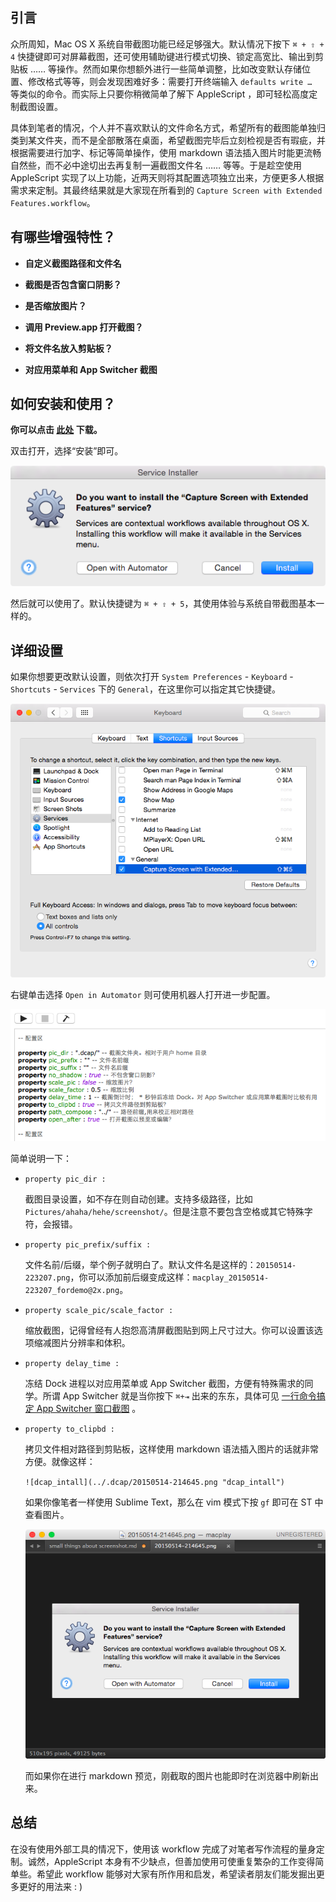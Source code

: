 <!--
.. title: 截图这件小事：使用 AppleScript 增强系统截图功能
.. slug: jie-tu-zhe-jian-xiao-shi-shi-yong-applescript-zeng-qiang-xi-tong-jie-tu-gong-neng
.. date: 2015-05-14 15:17:02 UTC+08:00
.. updated: 2017-10-26 11:17:02 UTC+08:00
.. tags: applescript, macos
.. category:
.. link:
.. description:
.. type: text
.. nocomments:
.. password:
.. previewimage:
-->

## 引言

众所周知，Mac OS X 系统自带截图功能已经足够强大。默认情况下按下 `⌘ + ⇧ + 4` 快捷键即可对屏幕截图，还可使用辅助键进行模式切换、锁定高宽比、输出到剪贴板 …… 等操作。然而如果你想额外进行一些简单调整，比如改变默认存储位置、修改格式等等，则会发现困难好多：需要打开终端输入 `defaults write … ` 等类似的命令。而实际上只要你稍微简单了解下 AppleScript ，即可轻松高度定制截图设置。

具体到笔者的情况，个人并不喜欢默认的文件命名方式，希望所有的截图能单独归类到某文件夹，而不是全部散落在桌面，希望截图完毕后立刻检视是否有瑕疵，并根据需要进行加字、标记等简单操作，使用 markdown 语法插入图片时能更流畅自然些，而不必中途切出去再复制一遍截图文件名 …… 等等。于是趁空使用 AppleScript 实现了以上功能，近两天则将其配置选项独立出来，方便更多人根据需求来定制。其最终结果就是大家现在所看到的 `Capture Screen with Extended Features.workflow`。

<!-- TEASER_END -->

## 有哪些增强特性？

- **自定义截图路径和文件名**

- **截图是否包含窗口阴影？**

- **是否缩放图片？**

- **调用 Preview.app 打开截图？**

- **将文件名放入剪贴板？**

- **对应用菜单和 App Switcher 截图**

## 如何安装和使用？

**你可以点击 [此处][capt_wf] 下载。**

双击打开，选择“安装”即可。

![dcap_intall](/images/dcap_install.png "dcap_intall")

然后就可以使用了。默认快捷键为 `⌘ + ⇧ + 5`，其使用体验与系统自带截图基本一样的。

## 详细设置

如果你想要更改默认设置，则依次打开 `System Preferences` - `Keyboard` - `Shortcuts` - `Services` 下的 `General`，在这里你可以指定其它快捷键。

![shortcuts_settings](/images/shortcuts_settings.png "shortcuts_settings")

右键单击选择 `Open in Automator` 则可使用机器人打开进一步配置。

![automator_settings](/images/automator_settings.png "automator_settings")

简单说明一下：

- `property pic_dir : `

    截图目录设置，如不存在则自动创建。支持多级路径，比如 `Pictures/ahaha/hehe/screenshot/`。但是注意不要包含空格或其它特殊字符，会报错。

- `property pic_prefix/suffix : `

    文件名前/后缀，举个例子就明白了。默认文件名是这样的：`20150514-223207.png`，你可以添加前后缀变成这样：`macplay_20150514-223207_fordemo@2x.png`。

- `property scale_pic/scale_factor : `

    缩放截图，记得曾经有人抱怨高清屏截图贴到网上尺寸过大。你可以设置该选项缩减图片分辨率和体积。

- `property delay_time : `

    冻结 Dock 进程以对应用菜单或 App Switcher 截图，方便有特殊需求的同学。所谓 App Switcher 就是当你按下 `⌘+⇥` 出来的东东，具体可见 [一行命令搞定 App Switcher 窗口截图][sspai_tiezi] 。

- `property to_clipbd : `

    拷贝文件相对路径到剪贴板，这样使用 markdown 语法插入图片的话就非常方便。就像这样：

    `![dcap_intall](../.dcap/20150514-214645.png "dcap_intall")`

    如果你像笔者一样使用 Sublime Text，那么在 vim 模式下按 `gf` 即可在 ST 中查看图片。

    ![st_preview](/images/st_preview.png "st_preview")

    而如果你在进行 markdown 预览，刚截取的图片也能即时在浏览器中刷新出来。

## 总结

在没有使用外部工具的情况下，使用该 workflow 完成了对笔者写作流程的量身定制。诚然，AppleScript 本身有不少缺点，但善加使用可使重复繁杂的工作变得简单些。希望此 workflow 能够对大家有所作用和启发，希望读者朋友们能发掘出更多更好的用法来 : )

[capt_wf]:http://pan.baidu.com/s/1eQD0TFk "http://pan.baidu.com/s/1eQD0TFk"

[sspai_tiezi]:http://sspai.com/t/2739 "http://sspai.com/t/2739"
